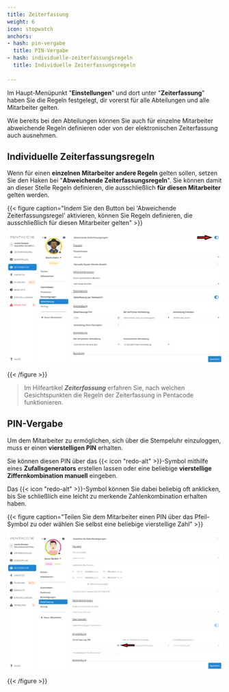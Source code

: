 ```yaml
---
title: Zeiterfassung
weight: 6
icon: stopwatch
anchors:
- hash: pin-vergabe
  title: PIN-Vergabe
- hash: individuelle-zeiterfassungsregeln
  title: Individuelle Zeiterfassungsregeln

---
```

Im Haupt-Menüpunkt "**Einstellungen**" und dort unter "**Zeiterfassung**" haben Sie die Regeln festgelegt, dir vorerst für alle Abteilungen und alle Mitarbeiter gelten.

Wie bereits bei den Abteilungen können Sie auch für einzelne Mitarbeiter abweichende Regeln definieren oder von der elektronischen Zeiterfassung auch ausnehmen.

## Individuelle Zeiterfassungsregeln

Wenn für einen **einzelnen Mitarbeiter andere Regeln** gelten sollen, setzen Sie den Haken bei "**Abweichende Zeiterfassungsregeln**". Sie können damit an dieser Stelle Regeln definieren, die ausschließlich **für diesen Mitarbeiter** gelten werden.

{{< figure caption="Indem Sie den Button bei 'Abweichende Zeiterfassungsregel' aktivieren, können Sie Regeln definieren, die ausschließlich für diesen Mitarbeiter gelten" >}}

![](/uploads/zei.png)

{{< /figure >}}

> Im Hilfeartikel **_Zeiterfassung_** erfahren Sie, nach welchen Gesichtspunkten die Regeln der Zeiterfassung in Pentacode funktionieren.

## PIN-Vergabe

Um dem Mitarbeiter zu ermöglichen, sich über die Stempeluhr einzuloggen, muss er einen **vierstelligen PIN** erhalten.

Sie können diesen PIN über das {{< icon "redo-alt" >}}-Symbol mithilfe eines **Zufallsgenerators** erstellen lassen oder eine beliebige **vierstellige Ziffernkombination manuell** eingeben.

Das {{< icon "redo-alt" >}}-Symbol können Sie dabei beliebig oft anklicken, bis Sie schließlich eine leicht zu merkende Zahlenkombination erhalten haben.

{{< figure caption="Teilen Sie dem Mitarbeiter einen PIN über das Pfeil-Symbol zu oder wählen Sie selbst eine beliebige vierstellige Zahl" >}}

![](/uploads/pin.png)

{{< /figure >}}